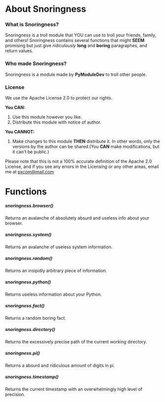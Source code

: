 # About Snoringness

### What is Snoringness?

Snoringness is a troll module that YOU can use to troll your friends, family, and others! Snoringness contains several functions that might **SEEM** promising but just give *ridiculously* **long** and **boring** paragraphes, and return values.


### Who made Snoringness?

Snoringness is a module made by **PyModuleDev** to troll other people.


### License

We use the Apache License 2.0 to protect our rights.

**You CAN:**

1. Use this module however you like.
2. Distribute this module with notice of author.

**You CANNOT:**

1. Make changes to this module **THEN** distribute it. In other words, only the versions by the author can be shared.(You **CAN** make modifications, but it can't be public.)

Please note that this is not a 100% accurate definition of the Apache 2.0 License, and if you see any errors in the Licensing or any other areas, email me at pxcom@mail.com


# Functions

##### snoringness.browser()

Returns an avalanche of absolutely absurd and useless info about your browser.


##### snoringness.system()

Returns an avalanche of useless system information.



##### snoringness.random()

Returns an insipidly arbitrary piece of information.


##### snoringness.python()

Returns useless information about your Python.


##### snoringness.fact()

Returns a random boring fact.


##### snoringness.directory()

Returns the excessively precise path of the current working directory.


##### snoringness.pi()

Returns a absurd and ridiculous amount of digits in pi.


##### snoringness.timestamp()

Returns the current timestamp with an overwhelmingly high level of precision.
